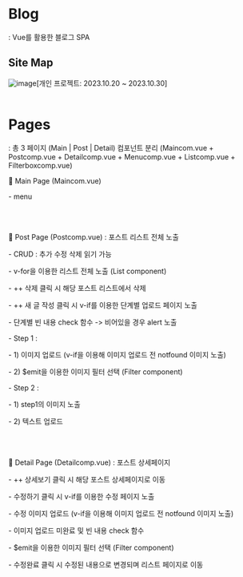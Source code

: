 <h1> Blog </h1>
: Vue를 활용한 블로그 SPA 



<h2>Site Map</h2>
<img alt="image" src="https://github.com/byeon-seong-won/vue.js_blog_project/assets/136781516/f334622f-eec1-4a40-ad5c-006214df4996"



[개인 프로젝트: 2023.10.20 ~ 2023.10.30]
<br>
<br>

<h1> Pages </h1>
: 총 3 페이지 (Main | Post | Detail)
컴포넌트 분리 (Maincom.vue + Postcomp.vue + Detailcomp.vue + Menucomp.vue + Listcomp.vue + Filterboxcomp.vue)
<br>


🔧 Main Page (Maincom.vue)
<p>- menu</p>
<br>
<br>

🔧 Post Page (Postcomp.vue) : 포스트 리스트 전체 노출
<p>- CRUD : 추가 수정 삭제 읽기 가능</p>
<p>- v-for을 이용한 리스트 전체 노출 (List component)</p>
<p>- ++ 삭제 클릭 시 해당 포스트 리스트에서 삭제</p>
<p>- ++ 새 글 작성 클릭 시 v-if를 이용한 단계별 업로드 페이지 노출</p>
<p>- 단계별 빈 내용 check 함수 -> 비어있을 경우 alert 노출</p>
<p>- Step 1 : </p>
<p>- 1) 이미지 업로드 (v-if을 이용해 이미지 업로드 전 notfound 이미지 노출) </p>
<p>- 2) $emit을 이용한 이미지 필터 선택 (Filter component) </p>
<p>- Step 2 : </p>
<p>- 1) step1의 이미지 노출 </p>
<p>- 2) 텍스트 업로드 </p>
<br>
<br>

🔧 Detail Page (Detailcomp.vue) : 포스트 상세페이지
<p>- ++ 상세보기 클릭 시 해당 포스트 상세페이지로 이동</p>
<p>- 수정하기 클릭 시 v-if를 이용한 수정 페이지 노출</p>
<p>- 수정 이미지 업로드 (v-if을 이용해 이미지 업로드 전 notfound 이미지 노출)</p>
<p>- 이미지 업로드 미완료 및 빈 내용 check 함수</p>
<p>- $emit을 이용한 이미지 필터 선택 (Filter component)</p>
<p>- 수정완료 클릭 시 수정된 내용으로 변경되며 리스트 페이지로 이동</p>
<br>
<br>








